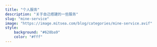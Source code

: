 ```yaml
---
title: "个人服务"
description: "关于自己搭建的一些服务"
slug: "mine-service"
image: "https://image.mitsea.com/blog/categories/mine-service.avif"
style:
    background: "#628ba9"
    color: "#fff"
---
```

